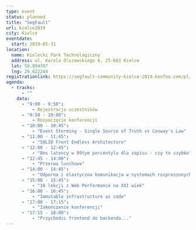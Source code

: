 ```yaml
---
type: event
status: planned
title: "SegFault"
url: kielce2019
city: Kielce
eventdate:
  start: 2019-05-31
location:
  name: Kielecki Park Technologiczny
  address: ul. Karola Olszewskiego 6, 25-663 Kielce
  lat: 50.894707
  lng: 20.622244
registrationlink: https://segfault-community-kielce-2019.konfeo.com/pl/groups
agenda:
  - tracks:
      - ""
    data:
      - "9:00 - 9:50":
          - Rejestracja uczestników
      - "9:50 - 10:00":
          - Rozpoczęcie konferencji
      - "10:00 - 10:45":
          - "Event Storming - Single Source of Truth vs Conway's Law"
      - "11:00 - 11:45":
          - "SOLID Front Endless Architecture"
      - "12:00 - 12:45":
          - "8ms latency w 99tym percentylu dla zapisu - czy to szybko? Czyli jak ważne jest \"SRE implements devops\""
      - "12:45 - 14:00":
          - "Przerwa lunchowa"
      - "14:00 - 14:45":
          - "Odporna i elastyczna komunikacja w systemach rozproszonych"
      - "15:00 - 15:45":
          - "10 lekcji z Web Performance na XXI wiek"
      - "16:00 - 16:45":
          - "Immutable infrastructure as code"
      - "17:00 - 17:15":
          - "Zakończenie konferencji"
      - "17:15 - 18:00":
          - "Przychodzi frontend do backenda..."
---
```

